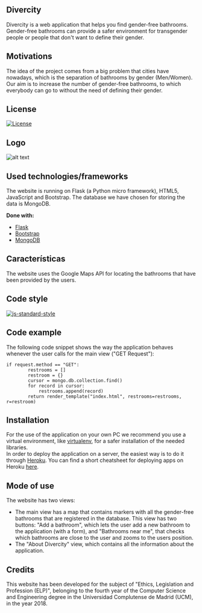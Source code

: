## Divercity
Divercity is a web application that helps you find gender-free bathrooms.
Gender-free bathrooms can provide a safer environment for transgender people or people that don't want to define their gender.

## Motivations
The idea of the project comes from a big problem that cities have nowadays, which is the separation of bathrooms by gender (Men/Women). Our aim is to increase the number of gender-free bathrooms, to which everybody can go to without the need of defining their gender. 

## License
[![License](https://img.shields.io/badge/License-Apache%202.0-blue.svg)](https://opensource.org/licenses/Apache-2.0)
 
## Logo
![alt text](https://github.com/Divercity/Divercity/blob/master/static/img/logo.jpg)

## Used technologies/frameworks
The website is running on Flask (a Python micro framework), HTML5, JavaScript and Bootstrap. The database we have chosen for storing the data is MongoDB.

<b>Done with:</b>
- [Flask](http://flask.pocoo.org/)
- [Bootstrap](https://getbootstrap.com/)
- [MongoDB](https://www.mongodb.com)

## Características
The website uses the Google Maps API for locating the bathrooms that have been provided by the users.

## Code style

[![js-standard-style](https://img.shields.io/badge/code%20style-standard-brightgreen.svg?style=flat)](https://github.com/feross/standard)

## Code example
The following code snippet shows the way the application behaves whenever the user calls for the main view ("GET Request"):
```
if request.method == "GET":
        restrooms = []
        restroom = {}
        cursor = mongo.db.collection.find()
        for record in cursor:
            restrooms.append(record)
        return render_template("index.html", restrooms=restrooms, r=restroom)
```
## Installation
For the use of the application on your own PC we recommend you use a virtual environment, like [virtualenv](https://virtualenv.pypa.io), for a safer installation of the needed libraries.
<br>
In order to deploy the application on a server, the easiest way is to do it through [Heroku](https://www.heroku.com). You can find a short cheatsheet for deploying apps on Heroku [here](https://github.com/AxelJunes/MLaaS/blob/master/heroku_cheatsheet.txt).

## Mode of use
The website has two views:
- The main view has a map that contains markers with all the gender-free bathrooms that are registered in the database. This view has two buttons: "Add a bathroom", which lets the user add a new bathroom to the application (with a form), and "Bathrooms near me", that checks which bathrooms are close to the user and zooms to the users position.
- The "About Divercity" view, which contains all the information about the application.

## Credits
This website has been developed for the subject of "Ethics, Legislation and Profession (ELP)", belonging to the fourth year of the Computer Science and Engineering degree in the Universidad Complutense de Madrid (UCM), in the year 2018.
